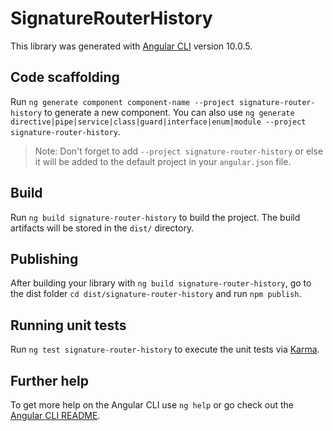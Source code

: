 # SignatureRouterHistory

This library was generated with [Angular CLI](https://github.com/angular/angular-cli) version 10.0.5.

## Code scaffolding

Run `ng generate component component-name --project signature-router-history` to generate a new component. You can also use `ng generate directive|pipe|service|class|guard|interface|enum|module --project signature-router-history`.
> Note: Don't forget to add `--project signature-router-history` or else it will be added to the default project in your `angular.json` file. 

## Build

Run `ng build signature-router-history` to build the project. The build artifacts will be stored in the `dist/` directory.

## Publishing

After building your library with `ng build signature-router-history`, go to the dist folder `cd dist/signature-router-history` and run `npm publish`.

## Running unit tests

Run `ng test signature-router-history` to execute the unit tests via [Karma](https://karma-runner.github.io).

## Further help

To get more help on the Angular CLI use `ng help` or go check out the [Angular CLI README](https://github.com/angular/angular-cli/blob/master/README.md).
